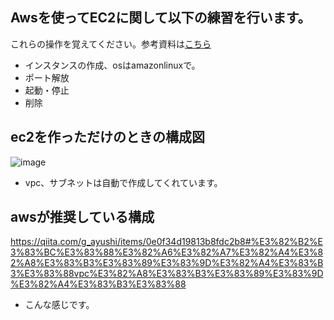## Awsを使ってEC2に関して以下の練習を行います。
これらの操作を覚えてください。参考資料は[こちら](https://github.com/kichiram/aws)
- インスタンスの作成、osはamazonlinuxで。
- ポート解放
- 起動・停止
- 削除

## ec2を作っただけのときの構成図
![image](https://user-images.githubusercontent.com/20149115/163699566-6b8a83c3-ca91-4e92-bd6f-be10d0d5bb13.png)
- vpc、サブネットは自動で作成してくれています。

## awsが推奨している構成
https://qiita.com/g_ayushi/items/0e0f34d19813b8fdc2b8#%E3%82%B2%E3%83%BC%E3%83%88%E3%82%A6%E3%82%A7%E3%82%A4%E3%82%A8%E3%83%B3%E3%83%89%E3%83%9D%E3%82%A4%E3%83%B3%E3%83%88vpc%E3%82%A8%E3%83%B3%E3%83%89%E3%83%9D%E3%82%A4%E3%83%B3%E3%83%88
- こんな感じです。
